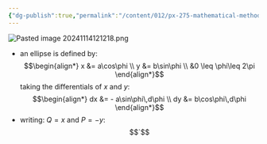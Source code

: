 ```yaml
---
{"dg-publish":true,"permalink":"/content/012/px-275-mathematical-methods/term-1/d-vector-integration/d3-green-s-theorem/px-275-d3d-area-of-an-ellipse/","noteIcon":"1","created":"2025-08-27T13:14:15.965+01:00","updated":"2025-02-08T20:02:05.000+00:00"}
---
```


![Pasted image 20241114121218.png](/img/user/pics/Pasted%20image%2020241114121218.png)
- an ellipse is defined by: 
$$\begin{align*}
	x &= a\cos\phi \\
	y &= b\sin\phi \\
	&0 \leq \phi\leq 2\pi
\end{align*}$$
taking the differentials of $x$ and $y:$ 
$$\begin{align*}
	dx &= - a\sin\phi\,d\phi \\
	dy &= b\cos\phi\,d\phi
\end{align*}$$
- writing: $Q=x$ and $P=-y:$ 
$$`$$


